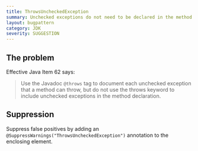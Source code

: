```yaml
---
title: ThrowsUncheckedException
summary: Unchecked exceptions do not need to be declared in the method signature.
layout: bugpattern
category: JDK
severity: SUGGESTION
---
```


<!--
*** AUTO-GENERATED, DO NOT MODIFY ***
To make changes, edit the @BugPattern annotation or the explanation in docs/bugpattern.
-->

## The problem
Effective Java Item 62 says:

> Use the Javadoc `@throws` tag to document each unchecked exception that a
> method can throw, but do not use the throws keyword to include unchecked
> exceptions in the method declaration.

## Suppression
Suppress false positives by adding an `@SuppressWarnings("ThrowsUncheckedException")` annotation to the enclosing element.
